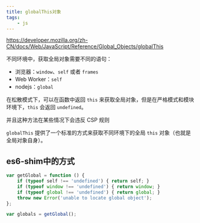 ```yaml
---
title: globalThis对象
tags:
    - js
---
```


<https://developer.mozilla.org/zh-CN/docs/Web/JavaScript/Reference/Global_Objects/globalThis>

不同环境中，获取全局对象需要不同的语句：

- 浏览器：`window`、`self` 或者 `frames`
- Web Worker：`self`
- nodejs：`global`

在松散模式下，可以在函数中返回 `this` 来获取全局对象，但是在严格模式和模块环境下，`this` 会返回 `undefined`。

并且这种方法在某些情况下会违反 CSP 规则

`globalThis` 提供了一个标准的方式来获取不同环境下的全局 `this`  对象（也就是全局对象自身）。

## es6-shim中的方式

```js
var getGlobal = function () { 
    if (typeof self !== 'undefined') { return self; } 
    if (typeof window !== 'undefined') { return window; } 
    if (typeof global !== 'undefined') { return global; } 
    throw new Error('unable to locate global object'); 
}; 

var globals = getGlobal();
```

